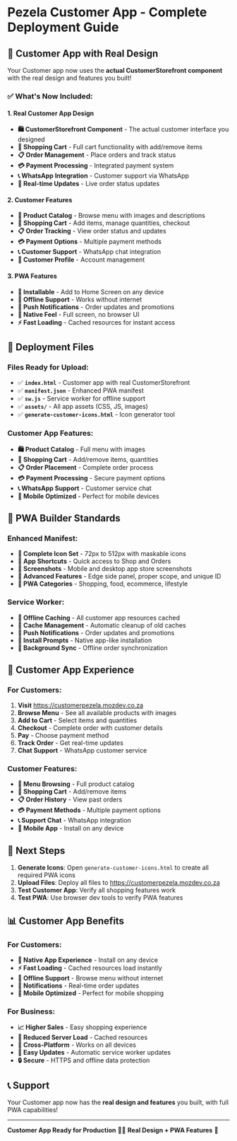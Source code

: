 # Pezela Customer App - Complete Deployment Guide

## 🛒 **Customer App with Real Design**

Your Customer app now uses the **actual CustomerStorefront component** with the real design and features you built!

### ✅ **What's Now Included:**

#### **1. Real Customer App Design**
- **🛍️ CustomerStorefront Component** - The actual customer interface you designed
- **📱 Shopping Cart** - Full cart functionality with add/remove items
- **📋 Order Management** - Place orders and track status
- **💳 Payment Processing** - Integrated payment system
- **📞 WhatsApp Integration** - Customer support via WhatsApp
- **🔔 Real-time Updates** - Live order status updates

#### **2. Customer Features**
- **🍔 Product Catalog** - Browse menu with images and descriptions
- **🛒 Shopping Cart** - Add items, manage quantities, checkout
- **📋 Order Tracking** - View order status and updates
- **💳 Payment Options** - Multiple payment methods
- **📞 Customer Support** - WhatsApp chat integration
- **👤 Customer Profile** - Account management

#### **3. PWA Features**
- **📱 Installable** - Add to Home Screen on any device
- **🔄 Offline Support** - Works without internet
- **🔔 Push Notifications** - Order updates and promotions
- **📱 Native Feel** - Full screen, no browser UI
- **⚡ Fast Loading** - Cached resources for instant access

## 🚀 **Deployment Files**

### **Files Ready for Upload:**
- ✅ **`index.html`** - Customer app with real CustomerStorefront
- ✅ **`manifest.json`** - Enhanced PWA manifest
- ✅ **`sw.js`** - Service worker for offline support
- ✅ **`assets/`** - All app assets (CSS, JS, images)
- ✅ **`generate-customer-icons.html`** - Icon generator tool

### **Customer App Features:**
- **🛍️ Product Catalog** - Full menu with images
- **🛒 Shopping Cart** - Add/remove items, quantities
- **📋 Order Placement** - Complete order process
- **💳 Payment Processing** - Secure payment options
- **📞 WhatsApp Support** - Customer service chat
- **📱 Mobile Optimized** - Perfect for mobile devices

## 📱 **PWA Builder Standards**

### **Enhanced Manifest:**
- **📱 Complete Icon Set** - 72px to 512px with maskable icons
- **🎯 App Shortcuts** - Quick access to Shop and Orders
- **📸 Screenshots** - Mobile and desktop app store screenshots
- **🔧 Advanced Features** - Edge side panel, proper scope, and unique ID
- **📱 PWA Categories** - Shopping, food, ecommerce, lifestyle

### **Service Worker:**
- **💾 Offline Caching** - All customer app resources cached
- **🔄 Cache Management** - Automatic cleanup of old caches
- **🔔 Push Notifications** - Order updates and promotions
- **📱 Install Prompts** - Native app-like installation
- **🔄 Background Sync** - Offline order synchronization

## 🎯 **Customer App Experience**

### **For Customers:**
1. **Visit** https://customerpezela.mozdev.co.za
2. **Browse Menu** - See all available products with images
3. **Add to Cart** - Select items and quantities
4. **Checkout** - Complete order with customer details
5. **Pay** - Choose payment method
6. **Track Order** - Get real-time updates
7. **Chat Support** - WhatsApp customer service

### **Customer Features:**
- **🍔 Menu Browsing** - Full product catalog
- **🛒 Shopping Cart** - Add/remove items
- **📋 Order History** - View past orders
- **💳 Payment Methods** - Multiple payment options
- **📞 Support Chat** - WhatsApp integration
- **📱 Mobile App** - Install on any device

## 🔧 **Next Steps**

1. **Generate Icons**: Open `generate-customer-icons.html` to create all required PWA icons
2. **Upload Files**: Deploy all files to https://customerpezela.mozdev.co.za
3. **Test Customer App**: Verify all shopping features work
4. **Test PWA**: Use browser dev tools to verify PWA features

## 📊 **Customer App Benefits**

### **For Customers:**
- **📱 Native App Experience** - Install on any device
- **⚡ Fast Loading** - Cached resources load instantly
- **🔄 Offline Support** - Browse menu without internet
- **🔔 Notifications** - Real-time order updates
- **📱 Mobile Optimized** - Perfect for mobile shopping

### **For Business:**
- **📈 Higher Sales** - Easy shopping experience
- **💾 Reduced Server Load** - Cached resources
- **📱 Cross-Platform** - Works on all devices
- **🚀 Easy Updates** - Automatic service worker updates
- **🔒 Secure** - HTTPS and offline data protection

## 📞 **Support**

Your Customer app now has the **real design and features** you built, with full PWA capabilities!

---
**Customer App Ready for Production** 🛒✨
**Real Design + PWA Features** 🚀
